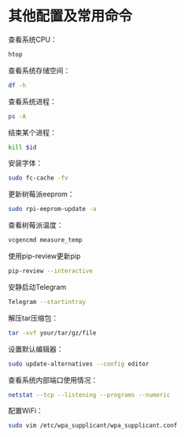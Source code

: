 # 其他配置及常用命令

查看系统CPU：

```bash
htop
```

查看系统存储空间：

```bash
df -h
```

查看系统进程：

```bash
ps -A
```

结束某个进程：

```bash
kill $id
```

安装字体：

```bash
sudo fc-cache -fv
```

更新树莓派eeprom：

```bash
sudo rpi-eeprom-update -a
```

查看树莓派温度：

```bash
vcgencmd measure_temp
```

使用pip-review更新pip

```bash
pip-review --interactive
```

安静启动Telegram

```bash
Telegram --startintray
```

解压tar压缩包：

```bash
tar -xvf your/tar/gz/file
```

设置默认编辑器：

```bash
sudo update-alternatives --config editor
```

查看系统内部端口使用情况：

```bash
netstat --tcp --listening --programs --numeric
```

配置WiFi：

```bash
sudo vim /etc/wpa_supplicant/wpa_supplicant.conf
```
